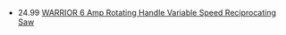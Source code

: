 - 24.99 [WARRIOR 6 Amp Rotating Handle Variable Speed Reciprocating Saw](https://www.harborfreight.com/power-tools/power-saws/reciprocating-saws/6-amp-rotating-handle-variable-speed-reciprocating-saw-57806.html)

